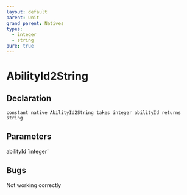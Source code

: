 ```yaml
---
layout: default
parent: Unit
grand_parent: Natives
types:
  - integer
  - string
pure: true
---
```


# AbilityId2String

## Declaration

```
constant native AbilityId2String takes integer abilityId returns string
```

## Parameters
<dl>
  <dt>abilityId `integer`</dt>
  <dd></dd>
</dl>

## Bugs 
Not working correctly